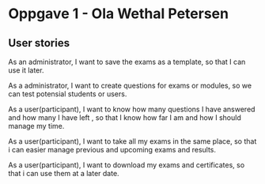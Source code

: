 # Oppgave 1 - Ola Wethal Petersen

## User stories

As an administrator, I want to save the exams as a template, so that I can use it later.

As a administrator, I want to create questions for exams or modules, so we can test potensial students or users.

As a user(participant), I want to know how many questions I have answered and how many I have left , so that I know how far I am and how I should manage my time.

As a user(participant), I want to take all my exams in the same place, so that i can easier manage previous and upcoming exams and results.

As a user(participant), I want to download my exams and certificates, so that i can use them at a later date.